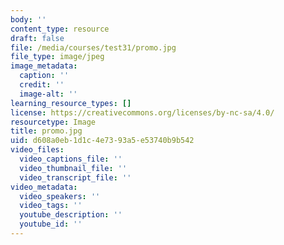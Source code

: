 ```yaml
---
body: ''
content_type: resource
draft: false
file: /media/courses/test31/promo.jpg
file_type: image/jpeg
image_metadata:
  caption: ''
  credit: ''
  image-alt: ''
learning_resource_types: []
license: https://creativecommons.org/licenses/by-nc-sa/4.0/
resourcetype: Image
title: promo.jpg
uid: d608a0eb-1d1c-4e73-93a5-e53740b9b542
video_files:
  video_captions_file: ''
  video_thumbnail_file: ''
  video_transcript_file: ''
video_metadata:
  video_speakers: ''
  video_tags: ''
  youtube_description: ''
  youtube_id: ''
---
```

